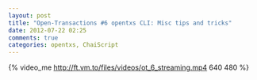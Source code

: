 ```yaml
---
layout: post
title: "Open-Transactions #6 opentxs CLI: Misc tips and tricks"
date: 2012-07-22 02:25
comments: true
categories: opentxs, ChaiScript
---
```

{% video_me http://ft.vm.to/files/videos/ot_6_streaming.mp4 640 480  %}
